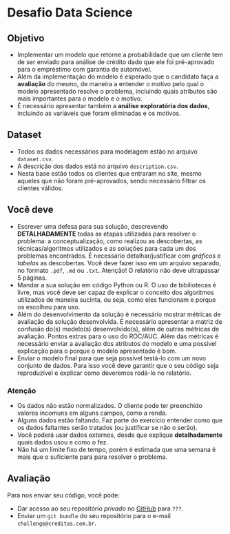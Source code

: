 # Desafio Data Science

## Objetivo
- Implementar um modelo que retorne a probabilidade que um cliente tem de ser enviado para análise de crédito dado que ele foi pré-aprovado para o empréstimo com garantia de automóvel.
- Além da implementação do modelo é esperado que o candidato faça a **avaliação** do mesmo, de maneira a entender o motivo pelo qual o modelo apresentado resolve o problema, incluindo quais atributos são mais importantes para o modelo e o motivo.
- É necessário apresentar também a **análise exploratória dos dados**, incluindo as variáveis que foram eliminadas e os motivos.

## Dataset
- Todos os dados necessários para modelagem estão no arquivo `dataset.csv`.
- A descrição dos dados está no arquivo `description.csv`.
- Nesta base estão todos os clientes que entraram no site, mesmo aqueles que não foram pré-aprovados, sendo necessário filtrar os clientes válidos.

 ## Você deve

 - Escrever uma defesa para sua solução, descrevendo **DETALHADAMENTE** todas as etapas utilizadas para resolver o problema: a conceptualização, como realizou as descobertas, as técnicas/algoritmos utilizados e as soluções para cada um dos problemas encontrados. É necessário detalhar/justificar com *gráficos* e *tabelas* as descobertas.
 Você deve fazer isso em um arquivo separado, no formato `.pdf`, `.md` ou `.txt`. Atenção! O relatório não deve ultrapassar 5 páginas.
 - Mandar a sua solução em código Python ou R. O uso de bibiliotecas é livre, mas você deve ser capaz de explicar o conceito dos algoritmos utilizados de maneira sucinta, ou seja, como eles funcionam e porque os escolheu para uso.
 - Além do desenvolvimento da solução é necessário mostrar métricas de avaliação da solução desenvolvida. É necessário apresentar a matriz de confusão do(s) modelo(s) desenvolvido(s), além de outras métricas de avaliação. Pontos extras para o uso do ROC/AUC. Além das métricas é necessário enviar a avaliação dos atributos do modelo e uma possível explicação para o porque o modelo apresentado é bom.
 - Enviar o modelo final para que seja possível testá-lo com um novo conjunto de dados. Para isso você deve garantir que o seu código seja reproduzível e explicar como deveremos rodá-lo no relatório.

### Atenção
 - Os dados não estão normalizados. O cliente pode ter preenchido valores incomuns em alguns campos, como a renda.
 - Alguns dados estão faltando. Faz parte do exercício entender como que os dados faltantes serão tratados (ou justificar se não o serão).
 - Você poderá usar dados externos, desde que explique **detalhadamente** quais dados usou e como o fez.
 - Não há um limite fixo de tempo, porém é estimada que uma semana é mais que o suficiente para para resolver o problema.

## Avaliação
Para nos enviar seu código, você pode:
- Dar acesso ao seu repositório *privado* no [GitHub](http://github.com) para `???`.
- Enviar um `git bundle` do seu repositório para o e-mail `challenge@creditas.com.br`.
